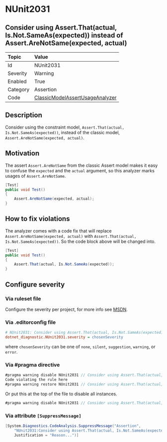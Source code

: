 # NUnit2031

## Consider using Assert.That(actual, Is.Not.SameAs(expected)) instead of Assert.AreNotSame(expected, actual)

| Topic    | Value
| :--      | :--
| Id       | NUnit2031
| Severity | Warning
| Enabled  | True
| Category | Assertion
| Code     | [ClassicModelAssertUsageAnalyzer](https://github.com/nunit/nunit.analyzers/blob/master/src/nunit.analyzers/ClassicModelAssertUsage/ClassicModelAssertUsageAnalyzer.cs)

## Description

Consider using the constraint model, `Assert.That(actual, Is.Not.SameAs(expected))`, instead of the classic model, `Assert.AreNotSame(expected, actual)`.

## Motivation

The assert `Assert.AreNotSame` from the classic Assert model makes it easy to confuse the `expected` and the `actual` argument,
so this analyzer marks usages of `Assert.AreNotSame`.

```csharp
[Test]
public void Test()
{
    Assert.AreNotSame(expected, actual);
}
```

## How to fix violations

The analyzer comes with a code fix that will replace `Assert.AreNotSame(expected, actual)` with
`Assert.That(actual, Is.Not.SameAs(expected))`. So the code block above will be changed into.

```csharp
[Test]
public void Test()
{
    Assert.That(actual, Is.Not.SameAs(expected));
}
```

<!-- start generated config severity -->
## Configure severity

### Via ruleset file

Configure the severity per project, for more info see [MSDN](https://learn.microsoft.com/en-us/visualstudio/code-quality/using-rule-sets-to-group-code-analysis-rules?view=vs-2022).

### Via .editorconfig file

```ini
# NUnit2031: Consider using Assert.That(actual, Is.Not.SameAs(expected)) instead of Assert.AreNotSame(expected, actual)
dotnet_diagnostic.NUnit2031.severity = chosenSeverity
```

where `chosenSeverity` can be one of `none`, `silent`, `suggestion`, `warning`, or `error`.

### Via #pragma directive

```csharp
#pragma warning disable NUnit2031 // Consider using Assert.That(actual, Is.Not.SameAs(expected)) instead of Assert.AreNotSame(expected, actual)
Code violating the rule here
#pragma warning restore NUnit2031 // Consider using Assert.That(actual, Is.Not.SameAs(expected)) instead of Assert.AreNotSame(expected, actual)
```

Or put this at the top of the file to disable all instances.

```csharp
#pragma warning disable NUnit2031 // Consider using Assert.That(actual, Is.Not.SameAs(expected)) instead of Assert.AreNotSame(expected, actual)
```

### Via attribute `[SuppressMessage]`

```csharp
[System.Diagnostics.CodeAnalysis.SuppressMessage("Assertion",
    "NUnit2031:Consider using Assert.That(actual, Is.Not.SameAs(expected)) instead of Assert.AreNotSame(expected, actual)",
    Justification = "Reason...")]
```
<!-- end generated config severity -->
